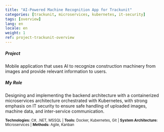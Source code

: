 ```yaml
---
title: "AI-Powered Machine Recognition App for Trackunit"
categories: [trackunit, microservices, kubernetes, it-security]
tags: [overview]
lang: en
locale: en
weight: 1
ref: project-trackunit-overview
---
```

##### Project
Mobile application that uses AI to recognize construction machinery from images and provide relevant information to users.

##### My Role
Designing and implementing the backend architecture with a containerized microservices architecture orchestrated with Kubernetes, with strong emphasis on IT security to ensure safe handling of uploaded images, machine data, and inter-service communication.

<small> **Technologies:** C#, .NET, MSSQL | **Tools:** Docker, Kubernetes, Git | **System Architecture:** Microservices | **Methods:** Agile, Kanban</small>
